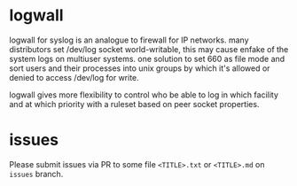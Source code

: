 # logwall
logwall for syslog is an analogue to firewall for IP networks. 
many distributors set /dev/log socket world-writable, 
this may cause enfake of the system logs on multiuser systems. 
one solution to set 660 as file mode and sort users and their processes into unix groups 
by which it's allowed or denied to access /dev/log for write. 

logwall gives more flexibility to control who be able to log 
in which facility and at which priority 
with a ruleset based on peer socket properties.

# issues
Please submit issues via PR to some file `<TITLE>.txt` or `<TITLE>.md` on `issues` branch.
